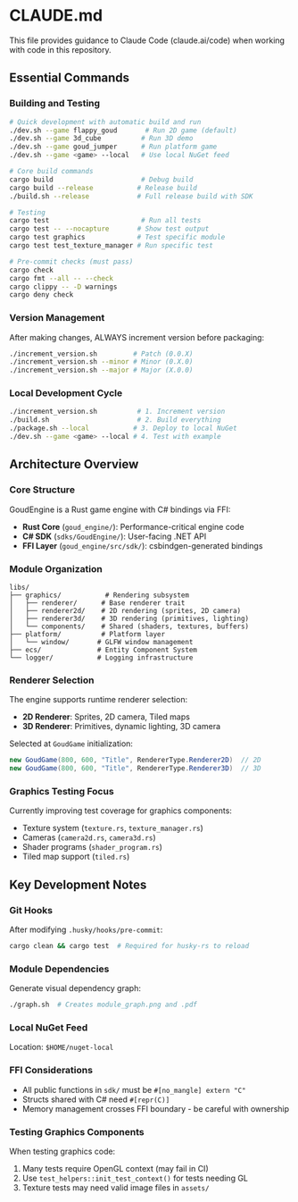 # CLAUDE.md

This file provides guidance to Claude Code (claude.ai/code) when working with code in this repository.

## Essential Commands

### Building and Testing
```bash
# Quick development with automatic build and run
./dev.sh --game flappy_goud       # Run 2D game (default)
./dev.sh --game 3d_cube          # Run 3D demo
./dev.sh --game goud_jumper      # Run platform game
./dev.sh --game <game> --local   # Use local NuGet feed

# Core build commands
cargo build                      # Debug build
cargo build --release           # Release build
./build.sh --release            # Full release build with SDK

# Testing
cargo test                       # Run all tests
cargo test -- --nocapture       # Show test output
cargo test graphics             # Test specific module
cargo test test_texture_manager # Run specific test

# Pre-commit checks (must pass)
cargo check
cargo fmt --all -- --check
cargo clippy -- -D warnings
cargo deny check
```

### Version Management
After making changes, ALWAYS increment version before packaging:
```bash
./increment_version.sh         # Patch (0.0.X)
./increment_version.sh --minor # Minor (0.X.0)
./increment_version.sh --major # Major (X.0.0)
```

### Local Development Cycle
```bash
./increment_version.sh          # 1. Increment version
./build.sh                      # 2. Build everything
./package.sh --local           # 3. Deploy to local NuGet
./dev.sh --game <game> --local # 4. Test with example
```

## Architecture Overview

### Core Structure
GoudEngine is a Rust game engine with C# bindings via FFI:
- **Rust Core** (`goud_engine/`): Performance-critical engine code
- **C# SDK** (`sdks/GoudEngine/`): User-facing .NET API
- **FFI Layer** (`goud_engine/src/sdk/`): csbindgen-generated bindings

### Module Organization
```
libs/
├── graphics/           # Rendering subsystem
│   ├── renderer/      # Base renderer trait
│   ├── renderer2d/    # 2D rendering (sprites, 2D camera)
│   ├── renderer3d/    # 3D rendering (primitives, lighting)
│   └── components/    # Shared (shaders, textures, buffers)
├── platform/          # Platform layer
│   └── window/       # GLFW window management
├── ecs/              # Entity Component System
└── logger/           # Logging infrastructure
```

### Renderer Selection
The engine supports runtime renderer selection:
- **2D Renderer**: Sprites, 2D camera, Tiled maps
- **3D Renderer**: Primitives, dynamic lighting, 3D camera

Selected at `GoudGame` initialization:
```csharp
new GoudGame(800, 600, "Title", RendererType.Renderer2D)  // 2D
new GoudGame(800, 600, "Title", RendererType.Renderer3D)  // 3D
```

### Graphics Testing Focus
Currently improving test coverage for graphics components:
- Texture system (`texture.rs`, `texture_manager.rs`)
- Cameras (`camera2d.rs`, `camera3d.rs`)
- Shader programs (`shader_program.rs`)
- Tiled map support (`tiled.rs`)

## Key Development Notes

### Git Hooks
After modifying `.husky/hooks/pre-commit`:
```bash
cargo clean && cargo test  # Required for husky-rs to reload
```

### Module Dependencies
Generate visual dependency graph:
```bash
./graph.sh  # Creates module_graph.png and .pdf
```

### Local NuGet Feed
Location: `$HOME/nuget-local`

### FFI Considerations
- All public functions in `sdk/` must be `#[no_mangle] extern "C"`
- Structs shared with C# need `#[repr(C)]`
- Memory management crosses FFI boundary - be careful with ownership

### Testing Graphics Components
When testing graphics code:
1. Many tests require OpenGL context (may fail in CI)
2. Use `test_helpers::init_test_context()` for tests needing GL
3. Texture tests may need valid image files in `assets/`